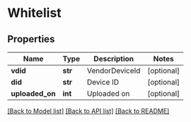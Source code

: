 # Whitelist

## Properties
Name | Type | Description | Notes
------------ | ------------- | ------------- | -------------
**vdid** | **str** | VendorDeviceId | [optional] 
**did** | **str** | Device ID | [optional] 
**uploaded_on** | **int** | Uploaded on | [optional] 

[[Back to Model list]](../README.md#documentation-for-models) [[Back to API list]](../README.md#documentation-for-api-endpoints) [[Back to README]](../README.md)


